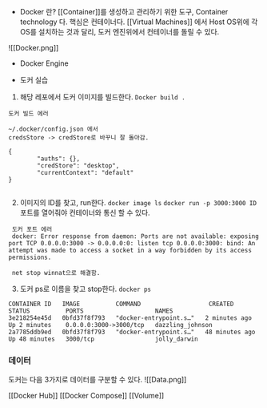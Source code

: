 
- Docker 란?
[[Container]]를 생성하고 관리하기 위한 도구, Container technology 다.  핵심은 컨테이너다.
[[Virtual Machines]] 에서 Host OS위에 각 OS를 설치하는 것과 달리, 도커 엔진위에서 컨테이너를 돌릴 수 있다.

![[Docker.png]]


- Docker Engine

- 도커 실습
1. 해당 레포에서 도커 이미지를 빌드한다.
`Docker build .` 

```
도커 빌드 에러

~/.docker/config.json 에서 
credsStore -> credStore로 바꾸니 잘 돌아감.

{
        "auths": {},
        "credStore": "desktop",
        "currentContext": "default"
}


```


2. 이미지의 ID를 찾고, run한다.
`docker image ls` 
`docker run -p 3000:3000 ID` 포트를 열어줘야 컨테이너와 통신 할 수 있다.

```
 도커 포트 에러 
 docker: Error response from daemon: Ports are not available: exposing port TCP 0.0.0.0:3000 -> 0.0.0.0:0: listen tcp 0.0.0.0:3000: bind: An attempt was made to access a socket in a way forbidden by its access permissions.
 
 net stop winnat으로 해결함. 
```




3. 도커 ps로 이름을 찾고 stop한다.
`docker ps`
```
CONTAINER ID   IMAGE          COMMAND                   CREATED          STATUS          PORTS                    NAMES
3e218254e45d   0bfd37f8f793   "docker-entrypoint.s…"   2 minutes ago    Up 2 minutes    0.0.0.0:3000->3000/tcp   dazzling_johnson
2a7785ddb9ed   0bfd37f8f793   "docker-entrypoint.s…"   48 minutes ago   Up 48 minutes   3000/tcp                 jolly_darwin

```


### 데이터

도커는 다음 3가지로 데이터를 구분할 수 있다.
![[Data.png]]


[[Docker Hub]]
[[Docker Compose]]
[[Volume]]

